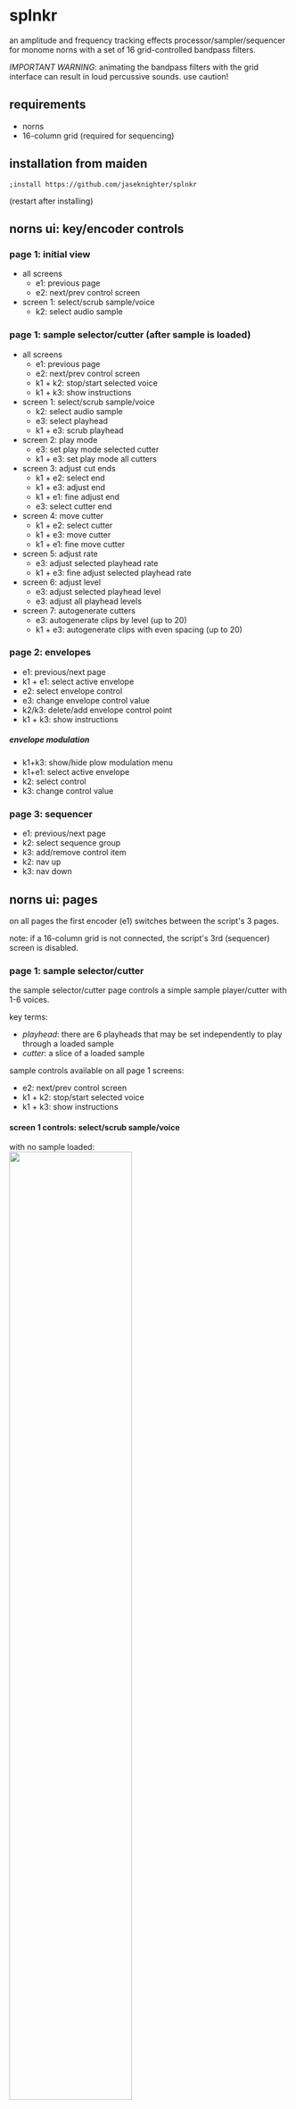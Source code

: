 # splnkr
an amplitude and frequency tracking effects processor/sampler/sequencer for monome norns with a set of 16 grid-controlled bandpass filters. 

*IMPORTANT WARNING*: animating the bandpass filters with the grid interface can result in loud percussive sounds. use caution!

## requirements

* norns
* 16-column grid (required for sequencing)

## installation from maiden
`;install https://github.com/jaseknighter/splnkr`

(restart after installing)

## norns ui: key/encoder controls

### page 1: initial view
* all screens
  * e1: previous page 
  * e2: next/prev control screen
* screen 1: select/scrub sample/voice
  * k2: select audio sample


### page 1: sample selector/cutter (after sample is loaded)
* all screens
  * e1: previous page 
  * e2: next/prev control screen
  * k1 + k2: stop/start selected voice
  * k1 + k3: show instructions
* screen 1: select/scrub sample/voice
  * k2: select audio sample
  * e3: select playhead
  * k1 + e3: scrub playhead
* screen 2: play mode
  <!-- * k2/k3: delete/add cutter -->
  * e3: set play mode selected cutter
  * k1 + e3: set play mode all cutters
* screen 3: adjust cut ends
  <!-- * k2/k3: delete/add cutter -->
  * k1 + e2: select end
  * k1 + e3: adjust end
  * k1 + e1: fine adjust end
  * e3: select cutter end
* screen 4: move cutter
  <!-- * k2/k3: delete/add cutter -->
  * k1 + e2: select cutter
  * k1 + e3: move cutter
  * k1 + e1: fine move cutter
* screen 5: adjust rate
  <!-- * k2/k3: delete/add cutter -->
  * e3: adjust selected playhead rate
  * k1 + e3: fine adjust selected playhead rate
* screen 6: adjust level
  <!-- * k2/k3: delete/add cutter -->
  * e3: adjust selected playhead level
  * e3: adjust all playhead levels
* screen 7: autogenerate cutters
  * e3: autogenerate clips by level (up to 20)
  * k1 + e3: autogenerate clips with even spacing (up to 20)

### page 2: envelopes
* e1: previous/next page 
* k1 + e1: select active envelope  
* e2: select envelope control  
* e3: change envelope control value  
* k2/k3: delete/add envelope control point  
* k1 + k3: show instructions

##### envelope modulation
* k1+k3: show/hide plow modulation menu
* k1+e1: select active envelope  
* k2: select control
* k3: change control value

### page 3: sequencer
* e1: previous/next page 
* k2: select sequence group
* k3: add/remove control item
* k2: nav up
* k3: nav down

## norns ui: pages

on all pages the first encoder (e1) switches between the script's 3 pages.

note: if a 16-column grid is not connected, the script's 3rd (sequencer) screen is disabled.

### page 1: sample selector/cutter
the sample selector/cutter page controls a simple sample player/cutter with 1-6 voices. 

key terms: 

* *playhead*: there are 6 playheads that may be set independently to play through a loaded sample
* *cutter*: a slice of a loaded sample

sample controls available on all page 1 screens:
  * e2: next/prev control screen
  * k1 + k2: stop/start selected voice
  * k1 + k3: show instructions

#### screen 1 controls: select/scrub sample/voice

with no sample loaded:<br>
<img src="images/pages/page1/page1_s1_start.png" width="66%">
<!-- ![](images/pages/page1/page1_s1_start.png) -->

the script first loads with instructions to press k2 to select a sample. once a sample has been selected, e2 navigates to other page 1 screens. 

with sample loaded:<br>
<img src="images/pages/page1/page1_s1_sample.png" width="66%">
<!-- ![](images/pages/page1/page1_s1_sample.png) -->

the banded graphic that appears once a sample has been loaded depicts amplitude (volume) changes in the sample. darker bands represent softer sounds and lighter bands represent louder sounds.

screen 1 controls:
  * k2: select a new sample to play 
  * k1 + e3: scrub the playhead 
  * e3: select the active voice

#### screen 2 controls: play mode
<img src="images/pages/page1/page1_s2_play_mode.png" width="66%">
<!-- ![](images/pages/page1/page1_s2_play_mode.png) -->

there are five play modes that can be set individually (e3) for each of the 6 playheads:

* *stop*: stops the selected playhead
* *loop all*: the selected playhead plays through the entire sequence
* *all cuts*: the selected playhead jumps from one cutter to the next (assuming multiple cutters have been generated on screen 6)
* *sel cut*: the selected playhead plays just the selected cutter
* *1-shot*: the selected playhead plays just the selected cutter one time

on this screen, k1 + e3 sets the play modes for all six playheads at once.

screen 2 controls:
  * k1 + k2: stop/start sel voice
  * e3: set the play mode of the selected cutter
  * k1 + e3: set the play mode of all cutters
  <!-- * k2/k3: delete/add cutter -->

#### screen 3 controls: adjust cut ends
<img src="images/pages/page1/page1_s3_adj_cut_ends.png" width="66%">
<!-- ![](images/pages/page1/page1_s3_adj_cut_ends.png) -->

the cutter(s) ends may be controlled on this screen.

screen 3 controls:
  <!-- * k2/k3: delete/add cutter -->
  * k1 + k2: stop/start sel voice
  * k1 + e2: select cutter
  * e3: select cutter end to adjust
  * k1 + e3: adjust selected cutter end
  * k1 + e1: fine adjust selected cutter end

#### screen 4 controls: move cutter
<img src="images/pages/page1/page1_s4_move_cutter.png" width="66%">
<!-- ![](images/pages/page1/page1_s4_move_cutter.png) -->

the location of the cutter(s) may be controlled on this screen.

screen 4 controls:
  <!-- * k2/k3: delete/add cutter -->
  * k1 + k2: stop/start sel voice
  * k1 + e2: select cutter
  * k1 + e3: adjust selected cutter location
  * k1 + e1: fine adjust selected cutter location

#### screen 5 controls: adjust rate
<img src="images/pages/page1/page1_s5_rate.png" width="66%">
<!-- ![](images/pages/page1/page1_s5_rate.png) -->

the rate of each playhead may be controlled on this screen.

screen 5 controls:
  <!-- * k2/k3: delete/add cutter -->
  * k1 + k2: stop/start sel voice
  * e3: adjust selected voice rate
  * k1 + e3: fine adjust selected voice rate

#### screen 6 controls: adjust level
<img src="images/pages/page1/page1_s6_level.png" width="66%">
![](images/pages/page1/page1_s6_level.png)

the audio level of each playhead may be controlled on this screen.

screen 6 controls:
  <!-- * k2/k3: delete/add cutter -->
  * k1 + k2: stop/start sel voice
  * e3: adjust selected voice level
  * k1 + e3: adjust all voice levels

#### screen 7 controls: autogenerate cutters
<img src="images/pages/page1/page1_s7_autogenerate.png" width="66%">
<!-- ![](images/pages/page1/page1_s7_autogenerate.png) -->

cutters may be added and removed from this screen. 

if cutters are added with e3, each cutter is set at a point of the sample where a large change in levels has been detected (e.g. at the start/end of a sound). 

if cutters are added with k1 + e3, each cutter is evenly spaced.

screen 7 controls:
  * k1 + k2: stop/start sel voice
  * e3: autogenerate clips by level (up to 20)
  * k1 + e3: autogenerate clips with even spacing (up to 20)

### page 2: envelopes
<img src="images/pages/page2/page2_envelopes.png" width="66%">
<!-- ![](images/pages/page2/page2_envelopes.png) -->

the two shapes displayed on page 2 represent envelopes which may be applied to external devices (i.e. crow, jf, midi, w/). the first envelope is also be used to shape the granular envelope if enabled (see *effects* below for details). 

an extension of Mark Eats' [envgraph class](https://github.com/monome/norns/blob/main/lua/lib/envgraph.lua), the two envelopes may be set with a variable number of control points or 'nodes.' 

there are 5 types of controls for each of the two envelopes: 

`env level`: the maximum amplitude of the envelope  
`env length`: the length of the envelope  
`node time`: when the node is processed by the envelope  
`node level`: the amplitude of the envelope at the node time  
`node angle`: the shape of the ramp from the prior node time to the current node time

with a few exceptions, the last of the three control types (node time, node level, and node angle) are adjustable for each of envelopes nodes.

fine grain controls: all of the envelope controls allow for fine grain control using k1+e3.

#### envelope modulation
<img src="images/pages/page2/page2_envelope_mods.png" width="66%">
<!-- ![](images/pages/page2/page2_envelope_mods.png) -->

pressing k1+k2 on the plow screen brings up the `plow modulation` menu. once enabled, the menu, which can be navigated using e2 and e3. each envelope has eight modulation parameters:  
  
* `mod prob`: The probability that one of the other modulation parameters will be evaluated. If it is set to 0%, no envelope modulation will occur for the selected envelope.  
* `time prob`: The probability that the time value for each of the envelope's nodes will be modulated.  
* `time mod amt`: The amount of modulation that will be applied to the time value of each of the envelope's nodes.  
* `level prob`: The probability that the level value for each of the envelope's nodes will be modulated.  
* `level mod amt`: The amount of modulation that will be applied to the level value of each of the envelope's nodes.  
* `curve prob`: The probability that the curve value for each of the envelope's nodes will be modulated.  
* `curve mod amt`: The amount of modulation that will be applied to the curve value of each of the envelope's nodes.  
* `env mod nav`: Selects which of the above seven parameters are selected on when plow modulation is visible (by pressing k1+k3) on the plow screen. This parameter is useful for controlling the plow ui via midi. 

<!-- In addition, the `show env mod params` parameter makes the parameter modulation navigation visible (again, useful for controlling the ui via midi). -->

### page 3: sequencer

selecting the third page (*sqncr*) using norns encoder e1 brings up the sequencer view. this page is only available if a grid with 16 or more columns is attached to the norns.

by default, the sequencer has 9 steps. each sequence step has 5 sub-steps by default. values are assigned to the sequencer's sub-steps. each time the sequencer completes a cycle, the values assigned to the next sub-step are activated. 

*EXAMPLE*

if step 1 of the sequencer has a sample rate of 1 assigned to sub-step 1 and a sample rate of 2 assigned to sub-step 2: 

  * the first time the sequencer arrives at step 1 the sample rate will be set 1
  * after the sequencer has gone through all the active steps (9 steps by default) and returns to step 1, the 2nd sub-step will be activated and the sample rate will be set to 2

the sequencer is built around the [Lattice](http://norns.local/doc/modules/Lattice.html) and [Sequins](https://monome.org/docs/norns/reference/lib/sequins) libraries. 



#### sequencer grid controls
<img src="images/sequencer_grid.png" width="66%">
<!-- ![](images/sequencer_grid.png) -->

* (1) *filter mode* selector (row 8, col 15): switches the grid to the bandpass filter control mode.
* (2) *sequencer mode* selector (row 8, col 16): switches the grid to the sequencer control mode.
  * note: using encoder e1 to select the norns sequencer view (page 3) will automatically switch the grid to the sequencer mode.
* (A) *sequence sets* (rows 1, cols 1-5): each sequence set defines a unique sequence of up to 9 sequence steps with each sequence step containing up to 5 sub-sequence values which are cycled as the sequencer completes its active steps (see *EXAMPLE* above)
* (B) *sequence steps* (rows 1, cols 6-14): each sequence set contains up to 9 steps. At each sequence step, multiple types of outputs may be sequenced.
  * the number of active sequence steps may be controlled from the params menu (PARAMETERS>EDIT>sequencing) by updating the *num steps* parameter.
* (C) *output types* (row 2, cols 6-14): there are 4 *output types*
    * softcut (sc): select to control the sample loaded on norns page 1
    * devices (dev): select to control external devices
    * effects (eff): select to activate effects defined in the SuperCollider engine.
    * time: select to update values related to the sequencer's step and tempo parameters
* (D) *outputs* (row 3, cols 6-14)
  * each *output type* has multiple *outputs*:
    * softcut (sc): sequence a softcut voice (up to 6 voices can be sequenced at each step)
    * devices (dev): there are 4 device outputs that may be selected: midi, crow, just friends, and w/
    * effects (eff): there are 6 effect outputs that may be selected:
      * amp (level): sets the level of the SuperCollider engine's audio output
      * drywet: sets the amount of audio signal sent to the SuperCollider engine to which effects will be applied
      * delay: sets a delay using SuperCollider's [BufCombC](https://doc.sccode.org/Classes/BufCombC.html) UGen
      * bitcrush: bitcrushes the audio signal with SuperCollider's [Decimator](https://doc.sccode.org/Classes/Decimator.html) UGen
      * granular enveloper (env): using live granulation with server-driven enveloping, based on example 1.b in the SuperCollider [Live Granulation tutorial](https://pustota.basislager.org/_/sc-help/Help/Tutorials/Live_Granulation.html)
        * note: the granular enveloper uses the envelope defined by the first envelope on the *splnkr* script's second page (env)
      * pitchshift (pshift): sets an arpeggiating pitchshifter using SuperCollider's time domain granular pitchshifter [PitchShift](https://doc.sccode.org/Classes/PitchShift.html) UGen.
    * time: there are 3 time outputs that may be selected
      * sequence
      * sub-sequence
      * clock/lattice/pattern (clp)assigned to each *sequence set*. 
    * time: sequence parameters related to time and the sequencer
* (E) *modes* (row 4, cols 6-14)
  * each *output* has multiple *modes*
    * *IMPORTANT NOTE* multiple modes may be active for each output at each sequence step
    * softcut (sc) voices 1-6
        * v_mode: the voice/playhead mode 
          <!-- * *stop*: stop the *voice*
          * *loop all*: loops through the whole sequence
          * *all cuts*: loop between active *cutters*
          * *sel cut*: loop within the *cutter* assigned to the *voice* -->
        * cutter: assign a cutter assigned to the selected voice
        * rate: the speed of the selected voice
        * direction: the direction of selected the voice
        * level: the amplitude of the selected voice
    * external devices (dev): 
      * midi: there are 7 modes for midi
        * v[1-3]: select up to 3 midi notes to play 
        * cc[1-3]: set up to 3 midi cc values 
        * stop/start: sends a stop/start signal to the selected midi output(s)
      * crow: there are 6 modes for crow
        * crow 1 pitch (c1_pitch): sets the pitch of crow output 1
        * crow 1 repeats (c1_rp): sets the number of times crow output 1 repeats the pitch
        * crow 1 repeat frequency (c1_rpfreq): sets the frequency at which crow output 1 repeats the pitch
        * crow 3 pitch (c3_pitch): sets the pitch of crow output 3
        * crow 3 repeats (c3_rp): sets the number of times crow output 3 repeats the pitch
        * crow 3 repeat frequency (c3_rpfreq): sets the frequency at which crow output 3 repeats the pitch
      * just friends (uses just friends' synthesis mode): there are 7 modes for just friends
        * play_note: sets the pitch of just friends using [dynamic voice allocation](https://github.com/whimsicalraps/Just-Friends/blob/main/Just-Type.md#dynamic-voice-allocation-6-voice-polysynth)
        * vce[1-6]: sets the pitch of the specified just friends channel using [individual voice control](https://github.com/whimsicalraps/Just-Friends/blob/main/Just-Type.md#individual-voice-control-6-monosynth-voices)
      * w/: there are 5 w/ modes
        * wsyn[1-3]: selects a wsyn voice to play
        * wdel-ks: karplus-strong synthesis
        * wdel: set delay parameters
    * effects (eff): 
      * delay: 
        * amount (amt): sets the amount of audio signal to send to the delay effect
        * delay time (del_time)
        * delay decay (del_decay)
        * delay amp (del_am)
      * bitcrush:
        * amount (amt): sets the amount of audio signal to send to the bitcrusher effect
        * bits: bit depth that the signal will be reduced to
        * rate:  the sample rate that the signal will be resampled at
      * granular enveloper (env):
        * off/on (off_on)
        * rate
        * overlap (ovrlap)
      * pitchshift (pshift):
        * amount (amt): sets the amount of audio signal to send to the bitcrusher effect
        * rate
        * ps_1 - ps_5: sets the amount to shift the pitch at each step of the 5-step arpeggio
        * note: there are two additional parameters that may be set in the PARAMETERS>EDIT menu that currently are not sequenced with the grid sequencer:
          * grain size
          * time dispersion
    * time: 
      * sequence: 
        * step: skip sequence steps according to the value set by the step parameter (a value of 1 doesn't result in skipped steps)
        * number of steps (#seq): sets the number of steps in the sequence
        * starting step: the step to start the sequence
      * sub-sequence: 
        * step: skip sub-sequence steps according to the value set by the step parameter (a value of 1 doesn't result in skipped steps)
        * number of steps (#seq): sets the number of steps in the sub-sequence
        * starting step: the step to start the sub-sequence
      * clock/lattice/pattern (clp):
        * clock: sets the norns clock speed
        * clock morph (c_morph): sets the speed and shape of a transition to a new clock speed
        * meter: sets the meter of the splnkr script
        * division: sets the division of the selected sequence set 
* (F) *params* (row 5, cols 6-14)
  * some of output modes have multiple params that may be sequenced: 
    * external devices (dev): 
      * midi: 
        * v[1-3]: midi voices 1-3 each have 6 parameters that may be set
          * pitch: sets the pitch
          * repeats (rep): sets the number of times each pitch is repeated
          * repeat frequency (rep_frq): sets the frequency (i.e. speed) of each repeat
          * duration (dur): sets the duration of each note
          * velocity (vel): sets the velocity of each note
          * channel (chan): sets the channel used for each note
        * cc[1-3]: midi cc's 1-3 each have 3 parameters that may be set
          * control change (cc): the control change value
          * value (val): the value to send to the selected midi cc
          * channel (chan): the channel to use to send the cc value
      * just friends: there are two parameters that may be set for each just friends' mode:
        * pitch: the pitch
        * level: the level (amp)
      * w/: 
        * wsyn[1-3]: wsyn voices 1-3 each have 9 parameters that may be set:
          * pitch
          * velocity (vel)
          * curve (crv)
          * ramp (rmp)
          * fm index (fm_ix)
          * fm envelope (fm_env)
          * fm ratio (fm_rat)
          * lpg time (lpg_tme)
          * lpg symmetry (lpg_sym)
        * wdel-ks: there are 4 parameters that may be set for /w_del in karplus-strong mode
          * pitch
          * mix
          * feedback (fbk)
          * filter (flt)
        * wdel: there are 9 paramerter that may be set for /w_del in delay mode
          * mix
          * time (tme)
          * feedback (fbk)
          * filter (flt)
          * rate (rte)
          * frequency (frq)
          * mod rate (mod_rte)
          * mod amount (mod_amt)
          * freeze (frz)
* (G-L) number selection ui groups: 
  * (G) *integer place value* selectors: one or more integer place number selections (ones, tens, hundreds, thousands, etc.) may be applied to a sequencer value. integer place values are defined going from right to left from the *decimal point* button (*I*)
  * (H) *decimal point* indicator: this grid button separates *integer place value* selectors from *decimal place value* selectors. 
  * (I) *decimal place value* selectors: one or more decimal place number selections (tenths, hundredths, thousandths, etc.) may be assigned to a sequencer value. decimal place values are defined going from left to right from the *decimal point* button (*I*)
  * (J) *place value* selector: sets the place value. This value will be added to the other selected place values.
    * examples:
      * if the *decimal place value* is set to tenths and the first *place value* selector is selected, the place value will be set to 0.1. 
      * if the *integer place value* is set to ones and the third *place value* selector is selected, the place value will be set to 3.
  * (K) *number sequence mode* selector: 
    * the *number sequence mode* selector is set to *absolute* for each value by default (meaning, the value selected will be the value used, irrespective of the prior value).
    * if a number is set to a sequence mode of *relative*, its value is added to the previous value. 
  * (L) *polarity* selector: sets the value to positive or negative. the *polarity* selector is set to positive by default. the polarity selector only appear's does not appear for some numerical values
  * notes about number selection: 
    * number selection occurs by first selecting a place value (ui groups *G* and/or *H*) and then selecting a number (ui group *J*).   
    * if mulitple place values are set, they are added together. For example, if the *ones integer place value* is set to `5` and the *tenths integer place value* is set to `4`  
    * if a *decimal place* value or *integer place* value is set with a short press with nothing selected in the number row (*J*), the value is set to 0 at that place
    * if a *decimal place* value or *integer place* value is set with a long press and nothing selected in the number row (*J*), the value for the selected output/mode/param is set to nil and will be skipped
    * if a place value is set with a long press with a number selected in the number row (*J*), only the selected place value is used and other place values are cleared. 
* (K-L) note selection ui groups: 
  * (K) *note sequence mode* selector: 
    * there are two possible note sequence mode values: *absolute* and *relative* 
    * if the *number sequence mode* selector is set to *absolute*, the value selected will be the value used in the sequence, irrespective of the prior value.
    * if a note is set to a sequence mode of *relative*, its value is added to the previous value. 
    * the *number sequence mode* selector is set to *absolute* by default
  * (L) *octave* selector: shifts the note up/down octaves. the *octave* selector is set to 0 by default.
* (J) option/note/place value selection: depending on the configuration of the selected option/mode/param, this ui group is used to ether select from a list of options a place value or a note value. 
* (M) *sub-sequence* value selector: 
  * sets the value at each step of a five step sub-sequence based on the selections made UI groups G-L. 
  * sub-sequence values are set in sequential order, switching to a new set of sub-sequence values each time the main sequence completes its steps (9 by default).

##### grid navigation with norns ui
some navigation of the grid is also possible via the norns ui:

  * e2: highlight sequence set
  * e3: highlight next control set
  * k2: select previous control set
  * k3:
    * if a sequence set has been highlighted with e2, k3 selects the highlighted sequence set
    * otherwise, k3 select the next control set


##### clearing sequence data
* what data can be cleared:
  * all values set within a sequence set (row 1-5, column 1) 
  * all values set within a single a sequence step (rows 6-14, column 1)
  * all values set within a sub-sequence step (rows 6-10, row 8)
* to clear sequence data:
  * select the data element (sequence set, sequence step or sub-sequence step) you want to clear to activate it 
  * long press the key selected in the previous step and then release it

##### copy/paste sequence data
copy paste is available in a number of areas:

* sequence set: copy all the sequence/output settings from one sequence set to another
  * method #1:
    * press the key representing the source sequence set you want to copy from to active it
    * long press the key representing the target sequence set you want to copy to and release the key
  * method #2:
    * press the grid key representing the target sequence set (the sequence set you want to copy to) so it is activated (blinking). for example, to copy to the first sequence set, press grid key 1,1
    * again, press the grid key representing the target sequence set, this time holding the key down
    * with the target sequence set key pressed, also press the key representing the source sequence set you want to copy from
    * release the target sequence set key
* sequin: to copy from one sequin (sequence step) to another follow the directions for one of the two methods detailed above for sequence set copying



#### sequencer norns ui
page 3 of the norns ui shows the sequencer's state. 

<img src="images/sequencer_screen_1.png" width="66%">
<!-- ![](images/sequencer_screen_1.png) -->

 the screenshot above shows the norns ui when a sequence step is being setup, prior to a sub-sequence step value being set.

LEGEND
* (A) *breadcrumbs*: displays the following details: *sequence set number, sequin number, output type, output, output mode, output param*
  * The breadcrumb in the screenshot above (*sqncr 5-1 sc voice 1*) indicates the following has been selected on the grid: 
    * sequence set: 5 
    * sequence step: 1 
    * output type: softcut
    * output: voice 1
* (B) *active ui group*: displays the currently selected ui group
  * The screenshot above shows the *output modes* ui group has been selected
* (C) *selection values*: displays the items available to select based on the active ui group 
  * in the example above, the values shown are the parameters available for the softcut output types (i.e., *v_mode, cutter, rate, direction, level*)

<img src="images/sequencer_screen_2.png" width="66%">
<!-- ![](images/sequencer_screen_2.png) -->

  the screenshot above shows the values set for a given output/mode/param for a single sequin (sequence step) for a selected sequence set. 

LEGEND
  * (A) *breadcrumbs*: displays the following details: *sequence set number, sequin number, output type, output, output mode, output param*
    * The breadcrumb in the screenshot above (*sqncr 5-1 sc voice 1*) indicates the following has been selected on the grid: 
      * sequence set: 5 
      * sequence step: 6 
      * output type: softcut
      * output: voice 1
      * mod: rate
      * selected value: 5 (relative)
  * (B) *active ui group*: displays the currently selected ui group
    * The screenshot above shows the *output values* ui group has been selected
  * (C) *sequence step*: three rows of values are displayed on the right representing the current output value at each step of the sequence (going left to right, top to bottom). 
  * (D) *sub-sequence value*: at each step of a sequence, there is a five step sub-sequence implemented as sequins nested within sequins. 
  * (E) *selected output value*: represents the value currently selected. when a sub-sequence step is selected on the grid (columns 6-10, row 8), this selected output value is assigned to the selected sub-sequence step.
  

## filterbank

parameters for the 16 channel bandpass filterbank may be controlled via the params menu or using the grid.

there are three parameters for each of the filterbanks' 16 channels: 
* level (amp)
* reciprocal quality (rq)
* center frequency (cf)

### filterbank grid controls
<img src="images/filter_grid.png" width="66%">

LEGEND
*mode selectors*
(1) *filter mode* selector (row 8, col 15): switches the grid to the bandpass filter control mode.
(2) *sequencer mode* selector (row 8, col 16): switches the grid to the sequencer control mode. (note: using encoder e1 to select the norns sequencer view (page 3) will automatically switch the grid to the sequencer mode.)

*filterbank view selectors*
(3) *level view selector*
(4) *reciprocal quality (rq) view selector*: 
(5) *center frequency (cf) view selector*

(A) *parameter value selectors*
the top 7 buttons in each row of the grid are used to set the value of the parameters of the filterbank's 16 bandpass filters. if none of the top 7 buttons are lit in a grid column, the selected parameter (level, rq, or cf) of the bandpass filter at the selected slot is at its lowest value. if all 7 buttons lit in a column, the active parameter filter at the selected slot is at its highest value.

*animation controls*
(6) *horizontal animation*: pressing this button (column 5, row 8) sweeps the values of each channel to the left cycling the values around to the far right channel after the values pass by the far left channel. if lit, pressing the button again turns off the animation.
(7) *vertical animation*: pressing this button (column 6, row 8) sweeps the values of each channel to the upwards, cycling back to the channel's min value when the max value is reached. if lit, pressing the button again turns off the animation.

*parameter overlay*
(8) selecting button (column 8, row 8) overlays the values of all three filter parameters over one another, making it easier to see how they interact, especially with animation turned on.

## misc parameters
the controls covered in the section below are found in the PARAMETERS>EDIT menu. with a few exceptions, these are not controllable with the grid sequencer.

### record player
records the loaded audio sample. how the sample gets recorded depends on the `play mode` setting:
* *stop*: record the entire sample 
* *loop all*: record the entire sample 
* *all cuts*: record all sample areas set by cutters
* *sel cut*: record the sample area set by the selected cutter

*important note*: if *play mode* is set to `all cuts`, all *rate* settings must either be positive or negative. 

### scales, notes, and tempo
set scale mode, root note, meter, and divisions

### audio routing
unline most other norn's scripts, the *splnkr* script changes how audio is internally routed. this was done so that softcut audio can be processed by SuperCollider which isn't the case with the default routing configuration. Three routing options are provided in the params menu:
* *in+cut->eng*: sends audio in and softcut audio to the supercollider engine 
* *in->eng*: sends audio in to the supercollider engine 
* *cut->eng*: sends audio in and softcut audio to the supercollider engine 

when the *splnkr* script is unloaded (e.g. when loading a different script or restarting norns), the script will reset the routing to the norns default settings.

### amp/freq detection
the *splnkr* script's SuperCollider engine includes frequency and amplitude detection which can be set in the params menu to trigger midi notes and crow notes/envelopes/gates/triggers. a number of options are provided to filter the frequency and amplitude (level) ranges sent to midi and crow. the notes sent to midi and crow can also be quantized to the values set in in SCALES, NOTES, AND TEMPO section of the params menu.

interesting feedback occurs when the source of audio that is routed to the SuperCollider engine from the norns audio in jacks (see *audio routing* above), is also being controlled with the *splnkr* script's amp/freq detection capabilities.

### saving sequences 
the current state of the grid sequencer may be saved and recalled from the *sequencing* sub-menu.

### inputs/outputs 
settings for midi, crow, jf, and w/ are avaiable in the params menu.

### amp/frequency detection
after the wet signal is sent to the SuperCollider engine's bandpass filters, pitch and amplitude is tracked and sent back to norns, which passes the info to external devices (midi, crow, jf, w/) depending on their settings.

## credits
* first and foremost, i'd like to thank [SPIKE the Percussionist](http://manipulate.net) for tremendous amount of testing, feedback, and encouragement he provided as i was working to get this script ready to publish.
* this project was inspired by the [lines discussion](https://llllllll.co/t/re-deconstructing-jan-jelineks-zwischen/46577/4) about Jan Jelinek’s album “Zwischen” initiated by [Matt Lowery](https://www.instagram.com/mattlowery/?hl=en). It was a series of discussions I had with Matt at the start of this project that helped form the basic conceptual framework for the script. 
* splnkr leverages the [stonesoup](https://github.com/schollz/stonesoup) script developed by @infinitedigits/@schollz
* additional inspirations and thanks are due to:
  * @catfact
  * @markeats/@markwheeler Passerby (https://github.com/markwheeler/passersby)
  * @tyleretters Dronecaster (https://llllllll.co/t/34737) and Arcologies (https://llllllll.co/t /35752)
  * @dan_derks Cheat Codes 2 (https://llllllll.co/t/38414)

